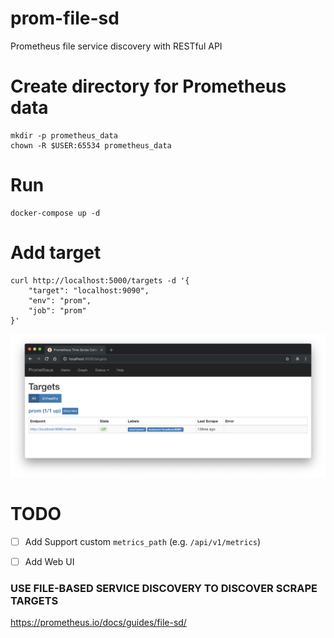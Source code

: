 # prom-file-sd
Prometheus file service discovery with RESTful API

# Create directory for Prometheus data

```
mkdir -p prometheus_data
chown -R $USER:65534 prometheus_data
```

# Run

```
docker-compose up -d
```

# Add target

```
curl http://localhost:5000/targets -d '{
    "target": "localhost:9090",
	"env": "prom",
	"job": "prom"
}'
```

![Prometheus Targets](images/prom-targets.png)

# TODO
- [ ] Add Support custom `metrics_path`  (e.g. `/api/v1/metrics`)
- [ ] Add Web UI


### USE FILE-BASED SERVICE DISCOVERY TO DISCOVER SCRAPE TARGETS
https://prometheus.io/docs/guides/file-sd/
